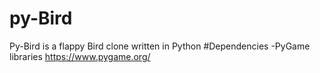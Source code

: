 # py-Bird
Py-Bird is a flappy Bird clone written in Python
#Dependencies
-PyGame libraries
https://www.pygame.org/


